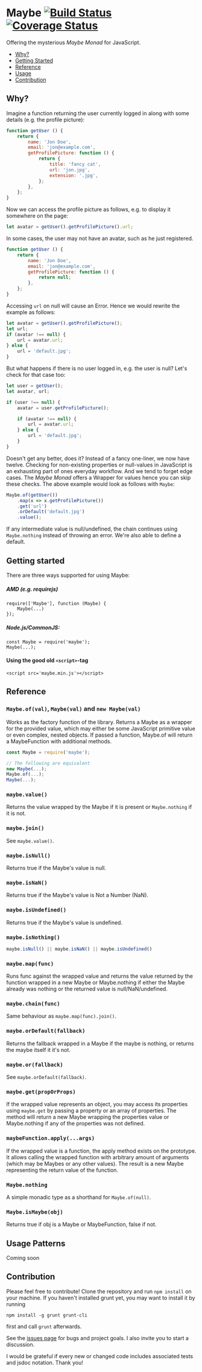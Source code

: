 # Maybe [![Build Status](https://api.travis-ci.org/SvSchmidt/maybe.png)](https://travis-ci.org/SvSchmidt/maybe) [![Coverage Status](https://coveralls.io/repos/github/SvSchmidt/maybe/badge.svg)](https://coveralls.io/github/SvSchmidt/maybe)

Offering the mysterious _Maybe Monad_ for JavaScript.

* [Why?](#why)
* [Getting Started](#start)
* [Reference](#reference)
* [Usage](#usage-patterns)
* [Contribution](#contribution)

## Why?
Imagine a function returning the user currently logged in along with some details (e.g. the profile picture):
```js
function getUser () {
    return {
        name: 'Jon Doe',
        email: 'jon@example.com',
        getProfilePicture: function () {
            return {
                title: 'fancy cat',
                url: 'jon.jpg',
                extension: '.jpg',
            };
        },
    };
}
```
Now we can access the profile picture as follows, e.g. to display it somewhere on the page:

```js
let avatar = getUser().getProfilePicture().url;
```
In some cases, the user may not have an avatar, such as he just registered.
```js
function getUser () {
    return {
        name: 'Jon Doe',
        email: 'jon@example.com',
        getProfilePicture: function () {
            return null;
        },
    };
}
```
Accessing `url` on null will cause an Error. Hence we would rewrite the example as follows:
```js
let avatar = getUser().getProfilePicture();
let url;
if (avatar !== null) {
    url = avatar.url;
} else {
    url = 'default.jpg';
}
```
But what happens if there is no user logged in, e.g. the user is null? Let's check for that case too:
```js
let user = getUser();
let avatar, url;

if (user !== null) {
    avatar = user.getProfilePicture();

    if (avatar !== null) {
        url = avatar.url;
    } else {
        url = 'default.jpg';
    }
}
```
Doesn't get any better, does it? Instead of a fancy one-liner, we now have twelve. Checking for non-existing properties or null-values in JavaScript is an exhausting part of ones everyday workflow. And we tend to forget edge cases. The _Maybe Monad_ offers a Wrapper for values hence you can skip these checks. The above example would look as follows with `Maybe`:
```js
Maybe.of(getUser())
    .map(x => x.getProfilePicture())
    .get('url')
    .orDefault('default.jpg')
    .value();
```
If any intermediate value is null/undefined, the chain continues using `Maybe.nothing` instead of throwing an error. We're also able to define a default.

## Getting started
There are three ways supported for using Maybe:
##### AMD (e.g. requirejs)
```
require(['Maybe'], function (Maybe) {
    Maybe(...)
});
```
##### Node.js/CommonJS:  
```
const Maybe = require('maybe');
Maybe(...);
```

#### Using the good old `<script>`-tag
```
<script src='maybe.min.js'></script>
```

## Reference

### `Maybe.of(val)`, `Maybe(val)` and `new Maybe(val)`
Works as the factory function of the library. Returns a Maybe as a wrapper for the provided value, which may either be some JavaScript primitive value or even complex, nested objects. If passed a function, Maybe.of will return a MaybeFunction with additional methods.

```js
const Maybe = require('maybe');

// The following are equivalent
new Maybe(...);
Maybe.of(...);
Maybe(...);
```

### `maybe.value()`
Returns the value wrapped by the Maybe if it is present or `Maybe.nothing` if it is not.

### `maybe.join()`
See `maybe.value()`.

### `maybe.isNull()`
Returns true if the Maybe's value is null.

### `maybe.isNaN()`
Returns true if the Maybe's value is Not a Number (NaN).

### `maybe.isUndefined()`
Returns true if the Maybe's value is undefined.

### `maybe.isNothing()`
```js
maybe.isNull() || maybe.isNaN() || maybe.isUndefined()
```

### `maybe.map(func)`
Runs func against the wrapped value and returns the value returned by the function wrapped in a new Maybe or Maybe.nothing if either the Maybe already was nothing or the returned value is null/NaN/undefined.

### `maybe.chain(func)`
Same behaviour as `maybe.map(func).join()`.

### `maybe.orDefault(fallback)`
Returns the fallback wrapped in a Maybe if the maybe is nothing, or returns the maybe itself it it's not.

### `maybe.or(fallback)`
See `maybe.orDefault(fallback)`.

### `maybe.get(propOrProps)`
If the wrapped value represents an object, you may access its properties using `maybe.get` by passing a property or an array of properties. The method will return a new Maybe wrapping the properties value or Maybe.nothing if any of the properties was not defined.

### `maybeFunction.apply(...args)`
If the wrapped value is a function, the apply method exists on the prototype. It allows calling the wrapped function with arbitrary amount of arguments (which may be Maybes or any other values). The result is a new Maybe representing the return value of the function.

### `Maybe.nothing`
A simple monadic type as a shorthand for `Maybe.of(null)`.

### `Maybe.isMaybe(obj)`
Returns true if obj is a Maybe or MaybeFunction, false if not.

## Usage Patterns
Coming soon

## Contribution
Please feel free to contribute! Clone the repository and run `npm install` on your machine. If you haven't installed grunt yet, you may want to install it by running
```batch
npm install -g grunt grunt-cli
```
first and call `grunt` afterwards.

See the [issues page](https://github.com/SvSchmidt/maybe/issues) for bugs and project goals. I also invite you to start a discussion.

I would be grateful if every new or changed code includes associated tests and jsdoc notation. Thank you!
